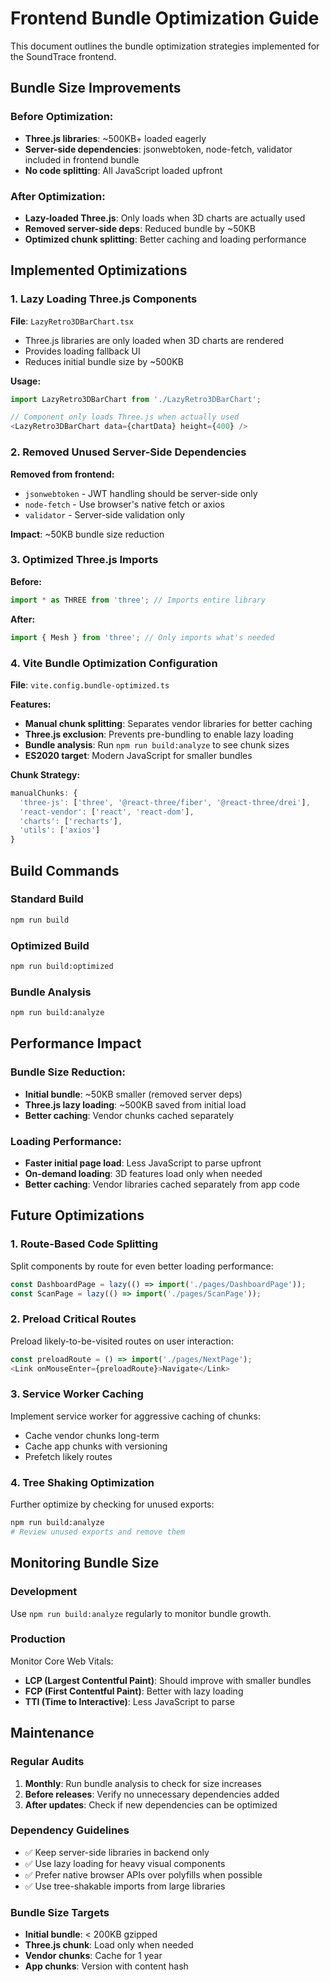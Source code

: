 # Frontend Bundle Optimization Guide

This document outlines the bundle optimization strategies implemented for the SoundTrace frontend.

## Bundle Size Improvements

### Before Optimization:
- **Three.js libraries**: ~500KB+ loaded eagerly
- **Server-side dependencies**: jsonwebtoken, node-fetch, validator included in frontend bundle
- **No code splitting**: All JavaScript loaded upfront

### After Optimization:
- **Lazy-loaded Three.js**: Only loads when 3D charts are actually used
- **Removed server-side deps**: Reduced bundle by ~50KB
- **Optimized chunk splitting**: Better caching and loading performance

## Implemented Optimizations

### 1. Lazy Loading Three.js Components

**File**: `LazyRetro3DBarChart.tsx`
- Three.js libraries are only loaded when 3D charts are rendered
- Provides loading fallback UI
- Reduces initial bundle size by ~500KB

**Usage:**
```typescript
import LazyRetro3DBarChart from './LazyRetro3DBarChart';

// Component only loads Three.js when actually used
<LazyRetro3DBarChart data={chartData} height={400} />
```

### 2. Removed Unused Server-Side Dependencies

**Removed from frontend:**
- `jsonwebtoken` - JWT handling should be server-side only
- `node-fetch` - Use browser's native fetch or axios
- `validator` - Server-side validation only

**Impact**: ~50KB bundle size reduction

### 3. Optimized Three.js Imports

**Before:**
```typescript
import * as THREE from 'three'; // Imports entire library
```

**After:**
```typescript
import { Mesh } from 'three'; // Only imports what's needed
```

### 4. Vite Bundle Optimization Configuration

**File**: `vite.config.bundle-optimized.ts`

**Features:**
- **Manual chunk splitting**: Separates vendor libraries for better caching
- **Three.js exclusion**: Prevents pre-bundling to enable lazy loading
- **Bundle analysis**: Run `npm run build:analyze` to see chunk sizes
- **ES2020 target**: Modern JavaScript for smaller bundles

**Chunk Strategy:**
```typescript
manualChunks: {
  'three-js': ['three', '@react-three/fiber', '@react-three/drei'],
  'react-vendor': ['react', 'react-dom'],
  'charts': ['recharts'],
  'utils': ['axios']
}
```

## Build Commands

### Standard Build
```bash
npm run build
```

### Optimized Build
```bash
npm run build:optimized
```

### Bundle Analysis
```bash
npm run build:analyze
```

## Performance Impact

### Bundle Size Reduction:
- **Initial bundle**: ~50KB smaller (removed server deps)
- **Three.js lazy loading**: ~500KB saved from initial load
- **Better caching**: Vendor chunks cached separately

### Loading Performance:
- **Faster initial page load**: Less JavaScript to parse upfront
- **On-demand loading**: 3D features load only when needed
- **Better caching**: Vendor libraries cached separately from app code

## Future Optimizations

### 1. Route-Based Code Splitting
Split components by route for even better loading performance:
```typescript
const DashboardPage = lazy(() => import('./pages/DashboardPage'));
const ScanPage = lazy(() => import('./pages/ScanPage'));
```

### 2. Preload Critical Routes
Preload likely-to-be-visited routes on user interaction:
```typescript
const preloadRoute = () => import('./pages/NextPage');
<Link onMouseEnter={preloadRoute}>Navigate</Link>
```

### 3. Service Worker Caching
Implement service worker for aggressive caching of chunks:
- Cache vendor chunks long-term
- Cache app chunks with versioning
- Prefetch likely routes

### 4. Tree Shaking Optimization
Further optimize by checking for unused exports:
```bash
npm run build:analyze
# Review unused exports and remove them
```

## Monitoring Bundle Size

### Development
Use `npm run build:analyze` regularly to monitor bundle growth.

### Production
Monitor Core Web Vitals:
- **LCP (Largest Contentful Paint)**: Should improve with smaller bundles
- **FCP (First Contentful Paint)**: Better with lazy loading
- **TTI (Time to Interactive)**: Less JavaScript to parse

## Maintenance

### Regular Audits
1. **Monthly**: Run bundle analysis to check for size increases
2. **Before releases**: Verify no unnecessary dependencies added
3. **After updates**: Check if new dependencies can be optimized

### Dependency Guidelines
- ✅ Keep server-side libraries in backend only
- ✅ Use lazy loading for heavy visual components
- ✅ Prefer native browser APIs over polyfills when possible
- ✅ Use tree-shakable imports from large libraries

### Bundle Size Targets
- **Initial bundle**: < 200KB gzipped
- **Three.js chunk**: Load only when needed
- **Vendor chunks**: Cache for 1 year
- **App chunks**: Version with content hash
